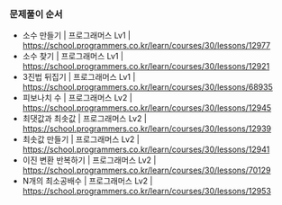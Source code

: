 ### 문제풀이 순서
- 소수 만들기 | 프로그래머스 Lv1 | https://school.programmers.co.kr/learn/courses/30/lessons/12977
- 소수 찾기 | 프로그래머스 Lv1 | https://school.programmers.co.kr/learn/courses/30/lessons/12921
- 3진법 뒤집기 | 프로그래머스 Lv1 | https://school.programmers.co.kr/learn/courses/30/lessons/68935
- 피보나치 수 | 프로그래머스 Lv2 | https://school.programmers.co.kr/learn/courses/30/lessons/12945
- 최댓값과 최솟값 | 프로그래머스 Lv2 | https://school.programmers.co.kr/learn/courses/30/lessons/12939
- 최솟값 만들기 | 프로그래머스 Lv2 | https://school.programmers.co.kr/learn/courses/30/lessons/12941
- 이진 변환 반복하기 | 프로그래머스 Lv2 | https://school.programmers.co.kr/learn/courses/30/lessons/70129
- N개의 최소공배수 | 프로그래머스 Lv2 | https://school.programmers.co.kr/learn/courses/30/lessons/12953
